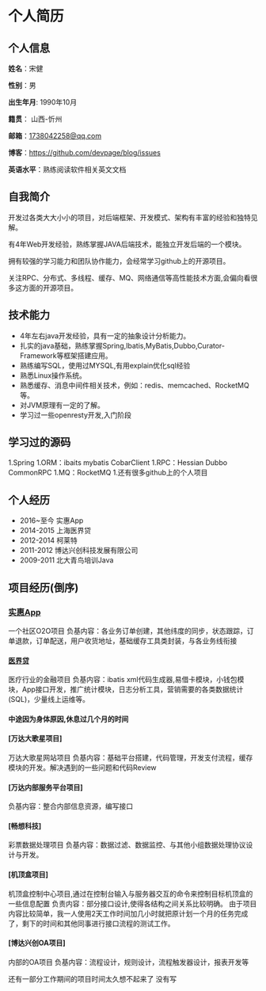 个人简历
======================

## 个人信息

**姓名**：宋健

**性别**：男  

**出生年月**: 1990年10月

**籍贯**： 山西-忻州

**邮箱**：1738042258@qq.com

**博客**：https://github.com/devpage/blog/issues

**英语水平**：熟练阅读软件相关英文文档

## 自我简介

开发过各类大大小小的项目，对后端框架、开发模式、架构有丰富的经验和独特见解。

有4年Web开发经验，熟练掌握JAVA后端技术，能独立开发后端的一个模块。

拥有较强的学习能力和团队协作能力，会经常学习github上的开源项目。

关注RPC、分布式、多线程、缓存、MQ、网络通信等高性能技术方面,会偏向看很多这方面的开源项目。

## 技术能力

* 4年左右java开发经验，具有一定的抽象设计分析能力。
* 扎实的java基础，熟练掌握Spring,Ibatis,MyBatis,Dubbo,Curator-Framework等框架搭建应用。
* 熟练编写SQL，使用过MYSQL,有用explain优化sql经验
* 熟悉Linux操作系统。
* 熟悉缓存、消息中间件相关技术，例如：redis、memcached、RocketMQ等。
* 对JVM原理有一定的了解。
* 学习过一些openresty开发,入门阶段


## 学习过的源码

1.Spring
1.ORM：ibaits mybatis CobarClient
1.RPC：Hessian Dubbo CommonRPC
1.MQ：RocketMQ 
1.还有很多github上的个人项目


## 个人经历
* 2016~至今 实惠App 
* 2014-2015 上海医界贷
* 2012-2014 柯莱特
* 2011-2012 博达兴创科技发展有限公司
* 2009-2011 北大青鸟培训Java


## 项目经历(倒序)

### [实惠App](http://www.17shihui.com/)
一个社区O2O项目
负基内容：各业务订单创建，其他纬度的同步，状态跟踪，订单退款，订单配送，用户收货地址，基础缓存工具类封装，与各业务线衔接


#### [医界贷](http://www.yijiedai.com/)
医疗行业的金融项目
负基内容：ibatis xml代码生成器,易借卡模块，小钱包模块，App接口开发，推广统计模块，日志分析工具，营销需要的各类数据统计(SQL)，少量线上运维等。

#### 中途因为身体原因,休息过几个月的时间

#### [万达大歌星项目]
万达大歌星网站项目
负基内容：基础平台搭建，代码管理，开发支付流程，缓存模块的开发。解决遇到的一些问题和代码Review

#### [万达内部服务平台项目]
负基内容：整合内部信息资源，编写接口


#### [畅想科技] 
彩票数据处理项目
负基内容：数据过滤、数据监控、与其他小组数据处理协议设计与开发。


#### [机顶盒项目]
机顶盒控制中心项目,通过在控制台输入与服务器交互的命令来控制目标机顶盒的一些信息配置
负责内容：部分接口设计,使得各结构之间关系比较明确。
由于项目内容比较简单，我一人使用2天工作时间加几小时就把原计划一个月的任务完成了，剩下的时间和其他同事进行接口流程的测试工作。

#### [博达兴创OA项目]
内部的OA项目
负基内容：流程设计，规则设计，流程触发器设计，报表开发等


还有一部分工作期间的项目时间太久想不起来了 没有写

